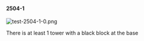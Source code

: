 #### 2504-1
![test-2504-1-0.png](https://github.com/lil-lab/nlvr/raw/master/nlvr/test/images/4/test-2504-1-0.png "test-2504-1-0.png")

There is at least 1 tower with a black block at the base